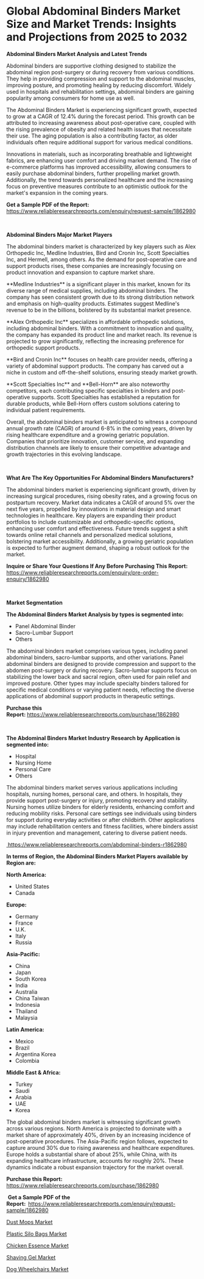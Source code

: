 <p><h1>Global Abdominal Binders Market Size and Market Trends: Insights and Projections from 2025 to 2032</h1></p><p><strong>Abdominal Binders Market Analysis and Latest Trends</strong></p>
<p><p>Abdominal binders are supportive clothing designed to stabilize the abdominal region post-surgery or during recovery from various conditions. They help in providing compression and support to the abdominal muscles, improving posture, and promoting healing by reducing discomfort. Widely used in hospitals and rehabilitation settings, abdominal binders are gaining popularity among consumers for home use as well.</p><p>The Abdominal Binders Market is experiencing significant growth, expected to grow at a CAGR of 12.4% during the forecast period. This growth can be attributed to increasing awareness about post-operative care, coupled with the rising prevalence of obesity and related health issues that necessitate their use. The aging population is also a contributing factor, as older individuals often require additional support for various medical conditions.</p><p>Innovations in materials, such as incorporating breathable and lightweight fabrics, are enhancing user comfort and driving market demand. The rise of e-commerce platforms has improved accessibility, allowing consumers to easily purchase abdominal binders, further propelling market growth. Additionally, the trend towards personalized healthcare and the increasing focus on preventive measures contribute to an optimistic outlook for the market's expansion in the coming years.</p></p>
<p><strong>Get a Sample PDF of the Report:&nbsp;</strong> <a href="https://www.reliableresearchreports.com/enquiry/request-sample/1862980?utm_campaign=36&utm_medium=2&utm_source=Github&utm_content=ia&utm_term=04042025&utm_id=abdominal-binders">https://www.reliableresearchreports.com/enquiry/request-sample/1862980</a></p>
<p>&nbsp;</p>
<p><strong>Abdominal Binders Major Market Players</strong></p>
<p><p>The abdominal binders market is characterized by key players such as Alex Orthopedic Inc, Medline Industries, Bird and Cronin Inc, Scott Specialties Inc, and Hermell, among others. As the demand for post-operative care and support products rises, these companies are increasingly focusing on product innovation and expansion to capture market share.</p><p>**Medline Industries** is a significant player in this market, known for its diverse range of medical supplies, including abdominal binders. The company has seen consistent growth due to its strong distribution network and emphasis on high-quality products. Estimates suggest Medline's revenue to be in the billions, bolstered by its substantial market presence.</p><p>**Alex Orthopedic Inc** specializes in affordable orthopedic solutions, including abdominal binders. With a commitment to innovation and quality, the company has expanded its product line and market reach. Its revenue is projected to grow significantly, reflecting the increasing preference for orthopedic support products.</p><p>**Bird and Cronin Inc** focuses on health care provider needs, offering a variety of abdominal support products. The company has carved out a niche in custom and off-the-shelf solutions, ensuring steady market growth. </p><p>**Scott Specialties Inc** and **Bell-Horn** are also noteworthy competitors, each contributing specific specialties in binders and post-operative supports. Scott Specialties has established a reputation for durable products, while Bell-Horn offers custom solutions catering to individual patient requirements.</p><p>Overall, the abdominal binders market is anticipated to witness a compound annual growth rate (CAGR) of around 6-8% in the coming years, driven by rising healthcare expenditure and a growing geriatric population. Companies that prioritize innovation, customer service, and expanding distribution channels are likely to ensure their competitive advantage and growth trajectories in this evolving landscape.</p></p>
<p>&nbsp;</p>
<p><strong>What Are The Key Opportunities For Abdominal Binders Manufacturers?</strong></p>
<p><p>The abdominal binders market is experiencing significant growth, driven by increasing surgical procedures, rising obesity rates, and a growing focus on postpartum recovery. Market data indicates a CAGR of around 5% over the next five years, propelled by innovations in material design and smart technologies in healthcare. Key players are expanding their product portfolios to include customizable and orthopedic-specific options, enhancing user comfort and effectiveness. Future trends suggest a shift towards online retail channels and personalized medical solutions, bolstering market accessibility. Additionally, a growing geriatric population is expected to further augment demand, shaping a robust outlook for the market.</p></p>
<p><strong>Inquire or Share Your Questions If Any Before Purchasing This Report:</strong> <a href="https://www.reliableresearchreports.com/enquiry/pre-order-enquiry/1862980?utm_campaign=36&utm_medium=2&utm_source=Github&utm_content=ia&utm_term=04042025&utm_id=abdominal-binders">https://www.reliableresearchreports.com/enquiry/pre-order-enquiry/1862980</a></p>
<p>&nbsp;</p>
<p><strong>Market Segmentation</strong></p>
<p><strong>The Abdominal Binders Market Analysis by types is segmented into:</strong></p>
<p><ul><li>Panel Abdominal Binder</li><li>Sacro-Lumbar Support</li><li>Others</li></ul></p>
<p><p>The abdominal binders market comprises various types, including panel abdominal binders, sacro-lumbar supports, and other variations. Panel abdominal binders are designed to provide compression and support to the abdomen post-surgery or during recovery. Sacro-lumbar supports focus on stabilizing the lower back and sacral region, often used for pain relief and improved posture. Other types may include specialty binders tailored for specific medical conditions or varying patient needs, reflecting the diverse applications of abdominal support products in therapeutic settings.</p></p>
<p><strong>Purchase this Report:&nbsp;</strong><a href="https://www.reliableresearchreports.com/purchase/1862980?utm_campaign=36&utm_medium=2&utm_source=Github&utm_content=ia&utm_term=04042025&utm_id=abdominal-binders">https://www.reliableresearchreports.com/purchase/1862980</a></p>
<p>&nbsp;</p>
<p><strong>The Abdominal Binders Market Industry Research by Application is segmented into:</strong></p>
<p><ul><li>Hospital</li><li>Nursing Home</li><li>Personal Care</li><li>Others</li></ul></p>
<p><p>The abdominal binders market serves various applications including hospitals, nursing homes, personal care, and others. In hospitals, they provide support post-surgery or injury, promoting recovery and stability. Nursing homes utilize binders for elderly residents, enhancing comfort and reducing mobility risks. Personal care settings see individuals using binders for support during everyday activities or after childbirth. Other applications may include rehabilitation centers and fitness facilities, where binders assist in injury prevention and management, catering to diverse patient needs.</p></p>
<p><a href="https://www.reliableresearchreports.com/abdominal-binders-r1862980?utm_campaign=36&utm_medium=2&utm_source=Github&utm_content=ia&utm_term=04042025&utm_id=abdominal-binders">&nbsp;https://www.reliableresearchreports.com/abdominal-binders-r1862980</a></p>
<p><strong>In terms of Region, the Abdominal Binders Market Players available by Region are:</strong></p>
<p>
    <p> <strong> North America: </strong>
        <ul>
            <li>United States</li>
            <li>Canada</li>
        </ul>
        </p> 
    <p> <strong> Europe: </strong>
        <ul>
            <li>Germany</li>
            <li>France</li>
            <li>U.K.</li>
            <li>Italy</li>
            <li>Russia</li>
        </ul>
        </p> 
    <p> <strong> Asia-Pacific: </strong>
        <ul>
            <li>China</li>
            <li>Japan</li>
            <li>South Korea</li>
            <li>India</li>
            <li>Australia</li>
            <li>China Taiwan</li>
            <li>Indonesia</li>
            <li>Thailand</li>
            <li>Malaysia</li>
        </ul>
        </p> 
    <p> <strong> Latin America: </strong>
        <ul>
            <li>Mexico</li>
            <li>Brazil</li>
            <li>Argentina Korea</li>
            <li>Colombia</li>
        </ul>
        </p> 
    <p> <strong> Middle East & Africa: </strong>
        <ul>
            <li>Turkey</li>
            <li>Saudi</li>
            <li>Arabia</li>
            <li>UAE</li>
            <li>Korea</li>
        </ul>
    </p>
    </p>
<p><p>The global abdominal binders market is witnessing significant growth across various regions. North America is projected to dominate with a market share of approximately 40%, driven by an increasing incidence of post-operative procedures. The Asia-Pacific region follows, expected to capture around 30% due to rising awareness and healthcare expenditures. Europe holds a substantial share of about 25%, while China, with its expanding healthcare infrastructure, accounts for roughly 20%. These dynamics indicate a robust expansion trajectory for the market overall.</p></p>
<p><strong>Purchase this Report: </strong><a href="https://www.reliableresearchreports.com/purchase/1862980?utm_campaign=36&utm_medium=2&utm_source=Github&utm_content=ia&utm_term=04042025&utm_id=abdominal-binders">https://www.reliableresearchreports.com/purchase/1862980</a></p>
<p>&nbsp;<strong>Get a Sample PDF of the Report:&nbsp;&nbsp;</strong><a href="https://www.reliableresearchreports.com/enquiry/request-sample/1862980?utm_campaign=36&utm_medium=2&utm_source=Github&utm_content=ia&utm_term=04042025&utm_id=abdominal-binders">https://www.reliableresearchreports.com/enquiry/request-sample/1862980</a></p>
<p><strong></strong></p>
<p><p><a href="https://github.com/nwokechock6s/Market-Research-Report-List-1/blob/main/dust-mops-market.md?utm_campaign=36&utm_medium=2&utm_source=Github&utm_content=ia&utm_term=04042025&utm_id=abdominal-binders">Dust Mops Market</a></p><p><a href="https://github.com/ummulmzu/Market-Research-Report-List-1/blob/main/plastic-silo-bags-market.md?utm_campaign=36&utm_medium=2&utm_source=Github&utm_content=ia&utm_term=04042025&utm_id=abdominal-binders">Plastic Silo Bags Market</a></p><p><a href="https://github.com/vsiljgestel/Market-Research-Report-List-1/blob/main/chicken-essence-market.md?utm_campaign=36&utm_medium=2&utm_source=Github&utm_content=ia&utm_term=04042025&utm_id=abdominal-binders">Chicken Essence Market</a></p><p><a href="https://github.com/boudykodumi/Market-Research-Report-List-1/blob/main/shaving-gel-market.md?utm_campaign=36&utm_medium=2&utm_source=Github&utm_content=ia&utm_term=04042025&utm_id=abdominal-binders">Shaving Gel Market</a></p><p><a href="https://github.com/aiamekar/Market-Research-Report-List-1/blob/main/dog-wheelchairs-market.md?utm_campaign=36&utm_medium=2&utm_source=Github&utm_content=ia&utm_term=04042025&utm_id=abdominal-binders">Dog Wheelchairs Market</a></p></p>